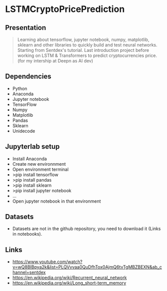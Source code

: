# LSTMCryptoPricePrediction

## Presentation

>Learning about tensorflow, jupyter notebook, numpy, matplotlib, sklearn and other libraries to quickly build and test neural networks. Starting from Sentdex's tutorial. Last introduction project before working on LSTM & Transformers to predict cryptocurrencies price. (for my intership at Deepn as AI dev)

## Dependencies

- Python
- Anaconda
- Jupyter notebook
- TensorFlow
- Numpy
- Matplotlib
- Pandas
- Sklearn
- Unidecode

## Jupyterlab setup

- Install Anaconda
- Create new environnment
- Open environment terminal
- \>pip install tensorflow
- \>pip install pandas
- \>pip install sklearn
- \>pip install jupyter notebook
- ...
- Open jupyter notebook in that environment

## Datasets

- Datasets are not in the github repository, you need to download it (Links in notebooks).

## Links

- https://www.youtube.com/watch?v=wQ8BIBpya2k&list=PLQVvvaa0QuDfhTox0AjmQ6tvTgMBZBEXN&ab_channel=sentdex
- https://en.wikipedia.org/wiki/Recurrent_neural_network
- https://en.wikipedia.org/wiki/Long_short-term_memory

